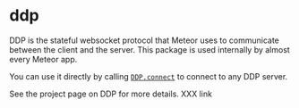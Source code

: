 # ddp

DDP is the stateful websocket protocol that Meteor uses to communicate between the client and the server. This package is used internally by almost every Meteor app.

You can use it directly by calling [`DDP.connect`](http://docs.meteor.com/#ddp_connect) to connect to any DDP server.

See the project page on DDP for more details. XXX link